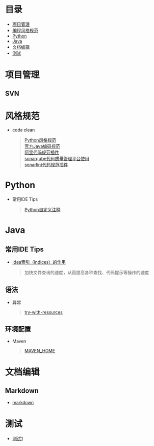 # 目录
* [项目管理](#jump1)
* [编程风格规范](#jump6)
* [Python](#jump2)
* [Java](#jump3)
* [文档编辑](#jump4)
* [测试](#jump5)

# <span id="jump1">项目管理<span>
## SVN
# <span id="jump6">风格规范<span>
* code clean
    > [Python风格规范](https://zh-google-styleguide.readthedocs.io/en/latest/google-python-styleguide/python_style_rules/#indentation)<br>
    > [官方Java编码规范](https://github.com/mylu314/blog/blob/main/timeline/2021/April/8.md)<br>
    > [阿里代码规范插件](https://github.com/mylu314/blog/blob/main/timeline/2021/April/8.md)<br>
    > [sonarqube代码质量管理平台使用](https://github.com/mylu314/blog/blob/main/timeline/2021/April/8.md)<br>
    > [sonarlint代码规范插件](https://github.com/mylu314/blog/blob/main/timeline/2021/April/8.md)<br>
    > 

# <span id="jump2">Python<span>
* 常用IDE Tips 
    > [Python自定义注释](https://blog.csdn.net/baidu_33256174/article/details/101315430)<br>
    > 

# <span id="jump3">Java<span>
## 常用IDE Tips
* [Idea索引（indices）的作用](https://github.com/mylu314/blog/blob/main/timeline/2021/April/9.md)
    > 加快文件查询的速度，从而提高各种查找、代码提示等操作的速度
    > 

## 语法
* 异常
    > [try-with-resources](https://github.com/mylu314/blog/blob/main/timeline/2021/April/9.md)
    > 

## 环境配置
* Maven
    > [MAVEN_HOME](https://github.com/mylu314/blog/blob/main/timeline/2021/April/9.md)

# <span id="jump4">文档编辑<span>
## Markdown
* [markdown](https://github.com/mylu314/blog/blob/main/timeline/2021/April/7.md)

# <span id="jump5">测试<span>
* [测试1](https://github.com/mylu314/blog/blob/main/timeline/2021/April/7.md)


